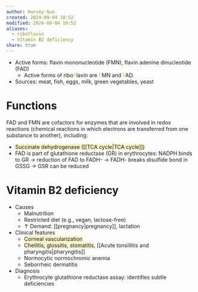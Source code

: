 ```yaml
---
author: Harvey Guo
created: 2024-09-04 10:52
modified: 2024-09-04 10:52
aliases:
  - riboflavin
  - Vitamin B2 deficiency
share: true
---
```

- Active forms: flavin mononucleotide (FMN), flavin adenine dinucleotide (FAD)
	- Active forms of ribo<font color="#ffc000">F</font>lavin are <font color="#ffc000">F</font>MN and <font color="#ffc000">F</font>AD.
- Sources: meat, fish, eggs, milk, green vegetables, yeast
# Functions
FAD and FMN are cofactors for enzymes that are involved in redox reactions (chemical reactions in which electrons are transferred from one substance to another), including:
- <span style="background:rgba(240, 200, 0, 0.2)">Succinate dehydrogenase ([[TCA cycle|TCA cycle]])</span>
- FAD is part of glutathione reductase (GR) in erythrocytes: NADPH binds to GR → reduction of FAD to FADH- → FADH- breaks disulfide bond in GSSG → GSR can be reduced
# Vitamin B2 deficiency
- Causes
	- Malnutrition
	- Restricted diet (e.g., vegan, lactose-free)
	- ↑ Demand: [[pregnancy|pregnancy]], lactation
- Clinical features
	- <span style="background:rgba(240, 200, 0, 0.2)">Corneal vascularization</span>
	- <span style="background:rgba(240, 200, 0, 0.2)">Cheilitis, glossitis, stomatitis</span>, [[Acute tonsillitis and pharyngitis|pharyngitis]] 
	- Normocytic normochromic anemia
	- Seborrheic dermatitis
- Diagnosis
	- Erythrocyte glutathione reductase assay: identifies subtle deficiencies